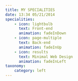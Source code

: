 ```yaml
---
title: MY SPECIALITIES
date: 13:34 05/21/2014 
specialities:
    - icon: lightbulb
      text: Front-end
      animation: fadeInDown
    - icon: page-multiple
      text: Back-end 
      animation: fadeInUp
    - icon: results
      text: Minimal Web Design
      animation: fadeInLeft
taxonomy:
    category: left
---
```

